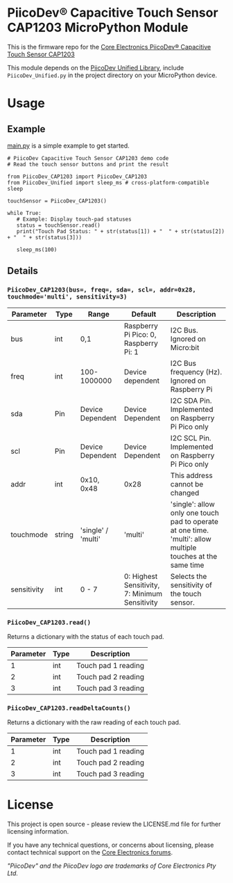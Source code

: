 # PiicoDev® Capacitive Touch Sensor CAP1203 MicroPython Module

This is the firmware repo for the [Core Electronics PiicoDev® Capacitive Touch Sensor CAP1203](https://core-electronics.com.au/catalog/product/view/sku/CE07816)

This module depends on the [PiicoDev Unified Library](https://github.com/CoreElectronics/CE-PiicoDev-Unified), include `PiicoDev_Unified.py` in the project directory on your MicroPython device.

<!-- TODO update tutorial link with the device tinyurl eg. piico.dev/p1
See the [Quickstart Guide](https://piico.dev/pX)
 -->

# Usage
## Example
[main.py](https://github.com/CoreElectronics/CE-PiicoDev-CAP1203-MicroPython-Module/blob/main/main.py) is a simple example to get started.
```
# PiicoDev Capacitive Touch Sensor CAP1203 demo code
# Read the touch sensor buttons and print the result

from PiicoDev_CAP1203 import PiicoDev_CAP1203
from PiicoDev_Unified import sleep_ms # cross-platform-compatible sleep

touchSensor = PiicoDev_CAP1203()

while True:
   # Example: Display touch-pad statuses
   status = touchSensor.read()
   print("Touch Pad Status: " + str(status[1]) + "  " + str(status[2]) + "  " + str(status[3]))

   sleep_ms(100)
```
## Details
### `PiicoDev_CAP1203(bus=, freq=, sda=, scl=, addr=0x28, touchmode='multi', sensitivity=3)`
Parameter | Type | Range | Default | Description
--- | --- | --- | --- | ---
bus | int | 0,1 | Raspberry Pi Pico: 0, Raspberry Pi: 1 | I2C Bus.  Ignored on Micro:bit
freq | int | 100-1000000 | Device dependent | I2C Bus frequency (Hz).  Ignored on Raspberry Pi
sda | Pin | Device Dependent | Device Dependent | I2C SDA Pin. Implemented on Raspberry Pi Pico only
scl | Pin | Device Dependent | Device Dependent | I2C SCL Pin. Implemented on Raspberry Pi Pico only
addr | int | 0x10, 0x48 | 0x28 | This address cannot be changed
touchmode | string | 'single' / 'multi' | 'multi' | 'single': allow only one touch pad to operate at one time. 'multi': allow multiple touches at the same time
sensitivity | int | 0 - 7 | 0: Highest Sensitivity, 7: Minimum Sensitivity | Selects the sensitivity of the touch sensor.

### `PiicoDev_CAP1203.read()`
Returns a dictionary with the status of each touch pad.

Parameter | Type | Description
--- | --- | ---
1 | int | Touch pad 1 reading
2 | int | Touch pad 2 reading
3 | int | Touch pad 3 reading

### `PiicoDev_CAP1203.readDeltaCounts()`
Returns  a dictionary with the raw reading of each touch pad.

Parameter | Type | Description
--- | --- | ---
1 | int | Touch pad 1 reading
2 | int | Touch pad 2 reading
3 | int | Touch pad 3 reading


# License
This project is open source - please review the LICENSE.md file for further licensing information.

If you have any technical questions, or concerns about licensing, please contact technical support on the [Core Electronics forums](https://forum.core-electronics.com.au/).

*\"PiicoDev\" and the PiicoDev logo are trademarks of Core Electronics Pty Ltd.*
